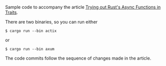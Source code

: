 Sample code to accompany the article [Trying out Rust's Async Functions in Traits](https://broch.tech/posts/rust-async-fn-trait/).

There are two binaries, so you can run either

```
$ cargo run --bin actix
```

or

```
$ cargo run --bin axum
```

The code commits follow the sequence of changes made in the article.
